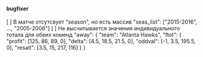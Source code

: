 #### bugfixer
  [ ] В матче отсутсвует "season", но есть массив "seas_list": ["2015-2016", ...,   "2005-2006"]
  [ ] Не высчитывается значения индивидуального тотала для обеих коменд 
        "away": {
          "team": "Atlanta Hawks",
          "ftot": {
            "profit": [125, 86, 89, 0],
            "delta": [4.5, 18.5, 21.5, 0],
            "oddval": [-1, 3.5, 195.5, 0],
            "resalt": [3.5, 15, 217, 116]
          }
        }

